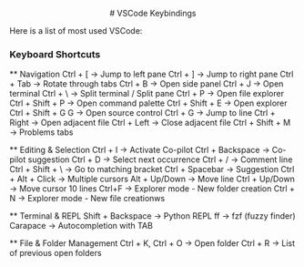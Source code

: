 <p align="center">
# VSCode Keybindings

Here is a list of most used VSCode:

### Keyboard Shortcuts
** Navigation
Ctrl + [ → Jump to left pane
Ctrl + ] → Jump to right pane
Ctrl + Tab → Rotate through tabs
Ctrl + B → Open side panel
Ctrl + J → Open terminal
Ctrl + \ → Split terminal / Split pane
Ctrl + P → Open file explorer
Ctrl + Shift + P → Open command palette
Ctrl + Shift + E → Open explorer
Ctrl + Shift + G G → Open source control
Ctrl + G → Jump to line
Ctrl + Right → Open adjacent file
Ctrl + Left → Close adjacent file
Ctrl + Shift + M → Problems tabs

** Editing & Selection
Ctrl + I → Activate Co-pilot
Ctrl + Backspace → Co-pilot suggestion
Ctrl + D → Select next occurrence
Ctrl + / → Comment line
Ctrl + Shift + \ → Go to matching bracket
Ctrl + Spacebar → Suggestion
Ctrl + Alt + Click → Multiple cursors
Alt + Up/Down → Move line
Ctrl + Up/Down → Move cursor 10 lines
Ctrl+F → Explorer mode - New folder creation
Ctrl + N → Explorer mode - New file creationws


** Terminal & REPL
Shift + Backspace → Python REPL
ff → fzf (fuzzy finder)
Carapace → Autocompletion with TAB

** File & Folder Management
Ctrl + K, Ctrl + O → Open folder
Ctrl + R → List of previous open folders
</p>

